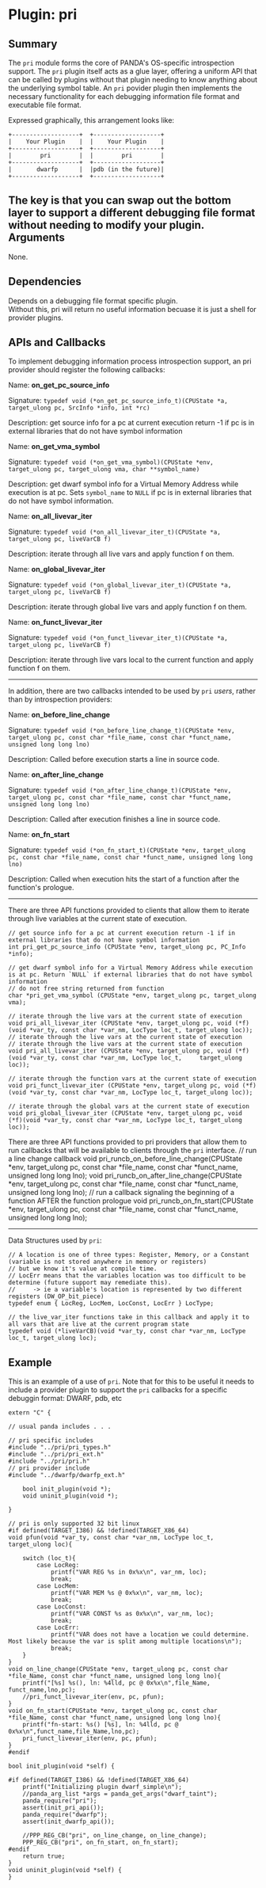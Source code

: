 Plugin: pri
===========

Summary
-------

The `pri` module forms the core of PANDA's OS-specific introspection support. The `pri` plugin itself acts as a glue layer, offering a uniform API that can be called by plugins without that plugin needing to know anything about the underlying symbol table. An `pri` povider plugin then implements the necessary functionality for each debugging information file format and executable file format.

Expressed graphically, this arrangement looks like:

    +-------------------+  +-------------------+
    |    Your Plugin    |  |    Your Plugin    |
    +-------------------+  +-------------------+
    |        pri        |  |        pri        |
    +-------------------+  +-------------------+
    |       dwarfp      |  |pdb (in the future)|
    +-------------------+  +-------------------+

The key is that you can swap out the bottom layer to support a different debugging file format without needing to modify your plugin.
Arguments
---------

None.

Dependencies
------------
Depends on a debugging file format specific plugin.  
Without this, pri will return no useful information becuase it is just a shell for provider plugins. 

APIs and Callbacks
------------------
To implement debugging information process introspection support, an pri provider should register the following callbacks:

Name: **on_get_pc_source_info**

Signature: `typedef void (*on_get_pc_source_info_t)(CPUState *a, target_ulong pc, SrcInfo *info, int *rc)`

Description: get source info for a pc at current execution return -1 if pc is in external libraries that do not have symbol information

Name: **on_get_vma_symbol**

Signature: `typedef void (*on_get_vma_symbol)(CPUState *env, target_ulong pc, target_ulong vma, char **symbol_name)`

Description: get dwarf symbol info for a Virtual Memory Address while execution is at pc. Sets `symbol_name` to  `NULL` if pc is in external libraries that do not have symbol information.

Name: **on_all_livevar_iter**

Signature: `typedef void (*on_all_livevar_iter_t)(CPUState *a, target_ulong pc, liveVarCB f)`

Description: iterate through all live vars and apply function f on them.

Name: **on_global_livevar_iter**

Signature: `typedef void (*on_global_livevar_iter_t)(CPUState *a, target_ulong pc, liveVarCB f)`

Description: iterate through global live vars and apply function f on them.

Name: **on_funct_livevar_iter**

Signature: `typedef void (*on_funct_livevar_iter_t)(CPUState *a, target_ulong pc, liveVarCB f)`

Description: iterate through live vars local to the current function and apply function f on them.

---------------

In addition, there are two callbacks intended to be used by `pri` *users*, rather than by introspection providers:

Name: **on_before_line_change**

Signature: `typedef void (*on_before_line_change_t)(CPUState *env, target_ulong pc, const char *file_name, const char *funct_name, unsigned long long lno)`

Description: Called before execution starts a line in source code.

Name: **on_after_line_change**

Signature: `typedef void (*on_after_line_change_t)(CPUState *env, target_ulong pc, const char *file_name, const char *funct_name, unsigned long long lno)`

Description: Called after execution finishes a line in source code.

Name: **on_fn_start**

Signature: `typedef void (*on_fn_start_t)(CPUState *env, target_ulong pc, const char *file_name, const char *funct_name, unsigned long long lno)`

Description: Called when execution hits the start of a function after the function's prologue.

---------------

There are three API functions provided to clients that allow them to iterate through live variables at the current state of execution.

    // get source info for a pc at current execution return -1 if in external libraries that do not have symbol information
    int pri_get_pc_source_info (CPUState *env, target_ulong pc, PC_Info *info);
    
    // get dwarf symbol info for a Virtual Memory Address while execution is at pc. Return `NULL` if external libraries that do not have symbol information
    // do not free string returned from function
    char *pri_get_vma_symbol (CPUState *env, target_ulong pc, target_ulong vma);

    // iterate through the live vars at the current state of execution
    void pri_all_livevar_iter (CPUState *env, target_ulong pc, void (*f)(void *var_ty, const char *var_nm, LocType loc_t, target_ulong loc));
    // iterate through the live vars at the current state of execution
    // iterate through the live vars at the current state of execution
    void pri_all_livevar_iter (CPUState *env, target_ulong pc, void (*f)(void *var_ty, const char *var_nm, LocType loc_t,     target_ulong loc));

    // iterate through the function vars at the current state of execution
    void pri_funct_livevar_iter (CPUState *env, target_ulong pc, void (*f)(void *var_ty, const char *var_nm, LocType loc_t, target_ulong loc));
    
    // iterate through the global vars at the current state of execution
    void pri_global_livevar_iter (CPUState *env, target_ulong pc, void (*f)(void *var_ty, const char *var_nm, LocType loc_t, target_ulong loc));
    
There are three API functions provided to pri providers that allow them to run callbacks that will be available to clients through the `pri` interface.
    // run a line change callback
    void pri_runcb_on_before_line_change(CPUState *env, target_ulong pc, const char *file_name, const char *funct_name, unsigned long long lno);
    void pri_runcb_on_after_line_change(CPUState *env, target_ulong pc, const char *file_name, const char *funct_name, unsigned long long lno);
    // run a callback signaling the beginning of a function AFTER the function prologue
    void pri_runcb_on_fn_start(CPUState *env, target_ulong pc, const char *file_name, const char *funct_name, unsigned long long lno);

---------------

Data Structures used by `pri`:
    
    // A location is one of three types: Register, Memory, or a Constant (variable is not stored anywhere in memory or registers)
    // but we know it's value at compile time.
    // LocErr means that the variables location was too difficult to be determine (future support may remediate this).
    //     -> ie a variable's location is represented by two different registers (DW_OP_bit_piece)
    typedef enum { LocReg, LocMem, LocConst, LocErr } LocType;
    
    // the live_var_iter functions take in this callback and apply it to all vars that are live at the current program state
    typedef void (*liveVarCB)(void *var_ty, const char *var_nm, LocType loc_t, target_ulong loc);


Example
-------
This is an example of a use of `pri`.  Note that for this to be useful it needs to include a provider plugin to support the `pri` callbacks for a specific debuggin format: DWARF, pdb, etc

    extern "C" {
    
    // usual panda includes . . .    
    
    // pri specific includes
    #include "../pri/pri_types.h"
    #include "../pri/pri_ext.h"
    #include "../pri/pri.h"
    // pri provider include
    #include "../dwarfp/dwarfp_ext.h"
        
        bool init_plugin(void *);
        void uninit_plugin(void *);
        
    }
    
    // pri is only supported 32 bit linux
    #if defined(TARGET_I386) && !defined(TARGET_X86_64)
    void pfun(void *var_ty, const char *var_nm, LocType loc_t, target_ulong loc){
        
        switch (loc_t){
            case LocReg:
                printf("VAR REG %s in 0x%x\n", var_nm, loc);
                break;
            case LocMem:
                printf("VAR MEM %s @ 0x%x\n", var_nm, loc);
                break;
            case LocConst:
                printf("VAR CONST %s as 0x%x\n", var_nm, loc);
                break;
            case LocErr:
                printf("VAR does not have a location we could determine. Most likely because the var is split among multiple locations\n");
                break;
        }
    }
    void on_line_change(CPUState *env, target_ulong pc, const char *file_Name, const char *funct_name, unsigned long long lno){
        printf("[%s] %s(), ln: %4lld, pc @ 0x%x\n",file_Name, funct_name,lno,pc);
        //pri_funct_livevar_iter(env, pc, pfun);
    }
    void on_fn_start(CPUState *env, target_ulong pc, const char *file_Name, const char *funct_name, unsigned long long lno){
        printf("fn-start: %s() [%s], ln: %4lld, pc @ 0x%x\n",funct_name,file_Name,lno,pc);
        pri_funct_livevar_iter(env, pc, pfun);
    }
    #endif
    
    bool init_plugin(void *self) {
    
    #if defined(TARGET_I386) && !defined(TARGET_X86_64)
        printf("Initializing plugin dwarf_simple\n");
        //panda_arg_list *args = panda_get_args("dwarf_taint");
        panda_require("pri");
        assert(init_pri_api());
        panda_require("dwarfp");
        assert(init_dwarfp_api());
        
        //PPP_REG_CB("pri", on_line_change, on_line_change);
        PPP_REG_CB("pri", on_fn_start, on_fn_start);
    #endif
        return true;
    }
    void uninit_plugin(void *self) {
    }


